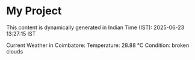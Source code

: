 # My Project

This content is dynamically generated in Indian Time (IST): 2025-06-23 13:27:15 IST


Current Weather in Coimbatore:
Temperature: 28.88 °C
Condition: broken clouds
